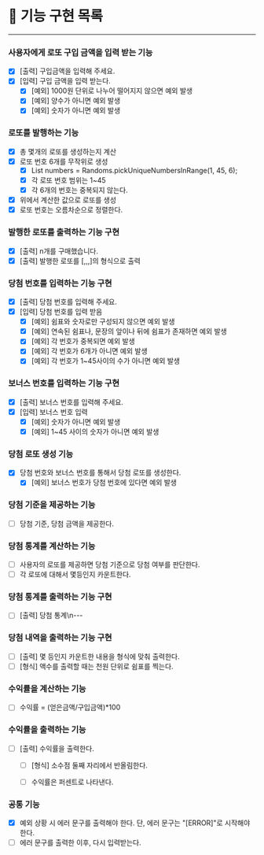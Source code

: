 # 🚀 기능 구현 목록

---

### 사용자에게 로또 구입 금액을 입력 받는 기능
- [X] [출력] 구입금액을 입력해 주세요.
- [X] [입력] 구입 금액을 입력 받는다.
    - [X] [예외] 1000원 단위로 나누어 떨어지지 않으면 예외 발생
    - [X] [예외] 양수가 아니면 예외 발생
    - [X] [예외] 숫자가 아니면 예외 발생

### 로또를 발행하는 기능
- [X] 총 몇개의 로또를 생성하는지 계산
- [X] 로또 번호 6개를 무작위로 생성
    - [X] List<Integer> numbers = Randoms.pickUniqueNumbersInRange(1, 45, 6);
    - [X] 각 로또 번호 범위는 1~45
    - [X] 각 6개의 번호는 중복되지 않는다.
- [X] 위에서 계산한 값으로 로또를 생성
- [X] 로또 번호는 오름차순으로 정렬한다.

### 발행한 로또를 출력하는 기능 구현
- [X] [출력] n개를 구매했습니다.
- [X] [출력] 발행한 로또를 [,,,]의 형식으로 출력

### 당첨 번호를 입력하는 기능 구현
- [X] [출력] 당첨 번호를 입력해 주세요.
- [X] [입력] 당첨 번호를 입력 받음
  - [X] [예외] 쉼표와 숫자로만 구성되지 않으면 예외 발생
  - [X] [예외] 연속된 쉼표나, 문장의 앞이나 뒤에 쉼표가 존재하면 예외 발생
  - [X] [예외] 각 번호가 중복되면 예외 발생
  - [X] [예외] 각 번호가 6개가 아니면 예외 발생
  - [X] [예외] 각 번호가 1~45사이의 수가 아니면 예외 발생

### 보너스 번호를 입력하는 기능 구현
- [X] [출력] 보너스 번호를 입력해 주세요.
- [X] [입력] 보너스 번호 입력
  - [X] [예외] 숫자가 아니면 예외 발생
  - [X] [예외] 1~45 사이의 숫자가 아니면 예외 발생

### 당첨 로또 생성 기능
- [X] 당첨 번호와 보너스 번호를 통해서 당첨 로또를 생성한다.
    - [X] [예외] 보너스 번호가 당첨 번호에 있다면 예외 발생

### 당첨 기준을 제공하는 기능
- [ ] 당첨 기준, 당첨 금액을 제공한다.

### 당첨 통계를 계산하는 기능
- [ ] 사용자의 로또를 제공하면 당첨 기준으로 당첨 여부를 판단한다.
- [ ] 각 로또에 대해서 몇등인지 카운트한다.

### 당첨 통계를 출력하는 기능 구현
- [ ] [출력] 당첨 통계\n---

### 당첨 내역을 출력하는 기능 구현
- [ ] [출력] 몇 등인지 카운트한 내용을 형식에 맞춰 출력한다.
- [ ] [형식] 액수를 출력할 때는 천원 단위로 쉼표를 찍는다.

### 수익률을 계산하는 기능
- [ ] 수익률 = (얻은금액/구입금액)*100


### 수익률을 출력하는 기능
- [ ] [출력] 수익률을 출력한다.
    - [ ] [형식] 소수점 둘째 자리에서 반올림한다.
    - [ ] 수익률은 퍼센트로 나타낸다.


### 공통 기능
- [X] 예외 상황 시 에러 문구를 출력해야 한다. 단, 에러 문구는 "[ERROR]"로 시작해야 한다.
- [ ] 에러 문구를 출력한 이후, 다시 입력받는다.